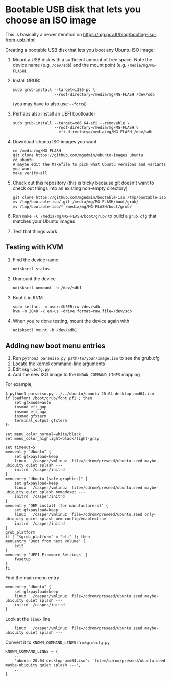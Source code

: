 Bootable USB disk that lets you choose an ISO image
===================================================

This is basically a newer iteration on
https://mg.pov.lt/blog/booting-iso-from-usb.html

Creating a bootable USB disk that lets you boot any Ubuntu ISO image:

1. Mount a USB disk with a sufficient amount of free space.  Note the device
   name (e.g. `/dev/sdb`) and the mount point (e.g. `/media/mg/MG-FLASH`).

2. Install GRUB:

    ```
    sudo grub-install --target=i386-pc \
                      --root-directory=/media/mg/MG-FLASH /dev/sdb
    ```

   (you may have to also use `--force`)

3. Perhaps also install an UEFI bootloader

    ```
    sudo grub-install --target=x86_64-efi --removable \
                      --root-directory=/media/mg/MG-FLASH \
                      --efi-directory=/media/mg/MG-FLASH /dev/sdb
    ```

4. Download Ubuntu ISO images you want

    ```
    cd /media/mg/MG-FLASH
    git clone https://github.com/mgedmin/ubuntu-images ubuntu
    cd ubuntu
    # maybe edit the Makefile to pick what Ubuntu versions and variants you want
    make verify-all
    ```

5. Check out this repository (this is tricky because git doesn't want to check
   out things into an existing non-empty directory)

    ```
    git clone https://github.com/mgedmin/bootable-iso /tmp/bootable-iso
    mv /tmp/bootable-iso/.git /media/mg/MG-FLASH/boot/grub/
    mv /tmp/bootable-iso/* /media/mg/MG-FLASH/boot/grub/
    ```

6. Run `make -C /media/mg/MG-FLASH/boot/grub/` to build a `grub.cfg` that
   matches your Ubuntu images

7. Test that things work


Testing with KVM
----------------

1. Find the device name

    ```
    udisksctl status
    ```

2. Unmount the device

    ```
    udisksctl unmount -b /dev/sdb1
    ```

3. Boot it in KVM

    ```
    sudo setfacl -m user:$USER:rw /dev/sdb
    kvm -m 2048 -k en-us -drive format=raw,file=/dev/sdb
    ```

4. When you're done testing, mount the device again with

    ```
    udisksctl mount -b /dev/sdb1
    ```


Adding new boot menu entries
----------------------------

1. Run `python3 parseiso.py path/to/your/image.iso` to see the grub.cfg
2. Locate the kernel command-line arguments
3. Edit `mkgrubcfg.py`
4. Add the new ISO image to the `KNOWN_COMMAND_LINES` mapping

For example,

```
$ python3 parseiso.py ../../ubuntu/ubuntu-20.04-desktop-amd64.iso
if loadfont /boot/grub/font.pf2 ; then
	set gfxmode=auto
	insmod efi_gop
	insmod efi_uga
	insmod gfxterm
	terminal_output gfxterm
fi

set menu_color_normal=white/black
set menu_color_highlight=black/light-gray

set timeout=5
menuentry "Ubuntu" {
	set gfxpayload=keep
	linux	/casper/vmlinuz  file=/cdrom/preseed/ubuntu.seed maybe-ubiquity quiet splash ---
	initrd	/casper/initrd
}
menuentry "Ubuntu (safe graphics)" {
	set gfxpayload=keep
	linux	/casper/vmlinuz  file=/cdrom/preseed/ubuntu.seed maybe-ubiquity quiet splash nomodeset ---
	initrd	/casper/initrd
}
menuentry "OEM install (for manufacturers)" {
	set gfxpayload=keep
	linux	/casper/vmlinuz  file=/cdrom/preseed/ubuntu.seed only-ubiquity quiet splash oem-config/enable=true ---
	initrd	/casper/initrd
}
grub_platform
if [ "$grub_platform" = "efi" ]; then
menuentry 'Boot from next volume' {
	exit
}
menuentry 'UEFI Firmware Settings' {
	fwsetup
}
fi
```

Find the main menu entry

```
menuentry "Ubuntu" {
	set gfxpayload=keep
	linux	/casper/vmlinuz  file=/cdrom/preseed/ubuntu.seed maybe-ubiquity quiet splash ---
	initrd	/casper/initrd
}
```

Look at the `linux` line

```
	linux	/casper/vmlinuz  file=/cdrom/preseed/ubuntu.seed maybe-ubiquity quiet splash ---
```

Convert it to `KNOWN_COMMAND_LINES` in `mkgrubcfg.py`

```
KNOWN_COMMAND_LINES = {
    ...
    'ubuntu-20.04-desktop-amd64.iso': 'file=/cdrom/preseed/ubuntu.seed maybe-ubiquity quiet splash ---',
    ...
}
```

